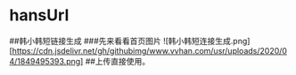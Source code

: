 # hansUrl
##韩小韩短链接生成
###先来看看首页图片
![韩小韩短连接生成.png][https://cdn.jsdelivr.net/gh/githubimg/www.vvhan.com/usr/uploads/2020/04/1849495393.png]
##上传直接使用。
